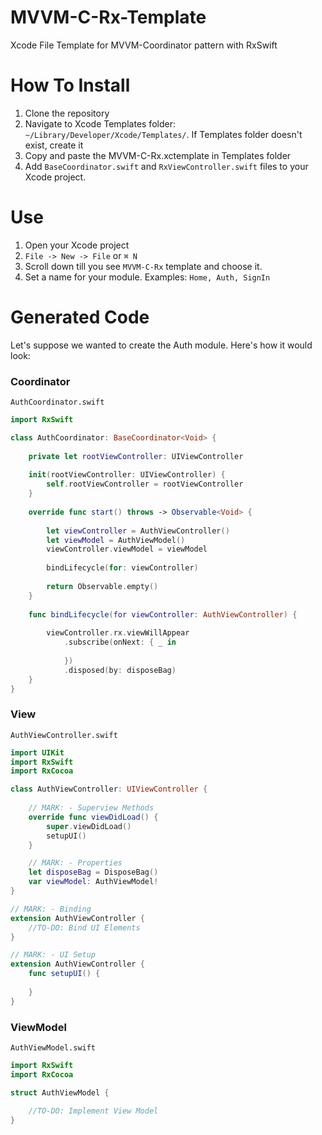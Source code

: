 # MVVM-C-Rx-Template
Xcode File Template for MVVM-Coordinator pattern with RxSwift

# How To Install
1. Clone the repository
2. Navigate to Xcode Templates folder: ```~/Library/Developer/Xcode/Templates/```. If Templates folder doesn't exist, create it
3. Copy and paste the MVVM-C-Rx.xctemplate in Templates folder
4. Add ```BaseCoordinator.swift``` and ```RxViewController.swift``` files to your Xcode project.

# Use
1. Open your Xcode project
2. ```File -> New -> File``` or ```⌘ N```
3. Scroll down till you see ```MVVM-C-Rx``` template and choose it.
4. Set a name for your module. Examples: ```Home, Auth, SignIn```

# Generated Code

Let's suppose we wanted to create the Auth module. Here's how it would look:

### Coordinator
```AuthCoordinator.swift```
```swift
import RxSwift

class AuthCoordinator: BaseCoordinator<Void> {
    
    private let rootViewController: UIViewController
    
    init(rootViewController: UIViewController) {
        self.rootViewController = rootViewController
    }
    
    override func start() throws -> Observable<Void> {
        
        let viewController = AuthViewController()
        let viewModel = AuthViewModel()
        viewController.viewModel = viewModel
        
        bindLifecycle(for: viewController)
        
        return Observable.empty()
    }
    
    func bindLifecycle(for viewController: AuthViewController) {
        
        viewController.rx.viewWillAppear
            .subscribe(onNext: { _ in
                
            })
            .disposed(by: disposeBag)
    }
}
```

### View
```AuthViewController.swift```
```swift
import UIKit
import RxSwift
import RxCocoa

class AuthViewController: UIViewController {
    
    // MARK: - Superview Methods
    override func viewDidLoad() {
        super.viewDidLoad()
        setupUI()
    }

    // MARK: - Properties
    let disposeBag = DisposeBag()
    var viewModel: AuthViewModel!
}

// MARK: - Binding
extension AuthViewController {
    //TO-DO: Bind UI Elements
}

// MARK: - UI Setup
extension AuthViewController {
    func setupUI() {
        
    }
}
```

### ViewModel
```AuthViewModel.swift```
```swift
import RxSwift
import RxCocoa

struct AuthViewModel {

    //TO-DO: Implement View Model
}

```

